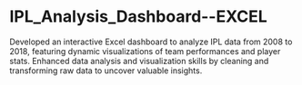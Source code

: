 # IPL_Analysis_Dashboard--EXCEL
Developed an interactive Excel dashboard to analyze IPL data from 2008 to 2018, featuring dynamic visualizations of team performances and player stats. Enhanced data analysis and visualization skills by cleaning and transforming raw data to uncover valuable insights.
